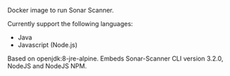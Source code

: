 Docker image to run Sonar Scanner.

Currently support the following languages:

- Java
- Javascript (Node.js)

Based on openjdk:8-jre-alpine.
Embeds Sonar-Scanner CLI version 3.2.0, NodeJS and NodeJS NPM.


